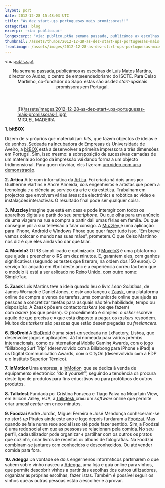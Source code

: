 ```yaml
---
layout: post
date: 2012-12-28 15:48:03 UTC
title: "As dez start-ups portuguesas mais promissoras!!"
categories: blog
excerpt: "via: publico.pt"
longexcerpt: "via: publico.ptNa semana passada, publicámos as escolhas de Luís Matos Martins, director do Audax, o centro de empreendedorismo do ISCTE. Para Celso Martinho, co-fundador do Sapo, estas são as dez start-upsmais promissoras em Portugal.MIGUEL MADEIRA"
thumbnail: /assets/thumbs/2012-12-28-as-dez-start-ups-portuguesas-mais-promissoras-1.jpg
frontimage: /assets/images/2012-12-28-as-dez-start-ups-portuguesas-mais-promissoras-1.jpg
---
```


via: <a href="http://www.publico.pt/tecnologia/noticia/as-dez-start-ups-portuguesa-mais-promissoras-1578759">publico.pt</a>

<header>Na semana passada, publicámos as escolhas de Luís Matos Martins, director do Audax, o centro de empreendedorismo do ISCTE. Para Celso Martinho, co-fundador do Sapo, estas são as dez <em>start-ups</em>mais promissoras em Portugal.</header><figure><a title="Aumentar" href="http://imagens3.publico.pt/imagens.aspx/741443?tp=UH&amp;db=IMAGENS" data-toggle="fancybox" data-fancybox-type="image">![](/assets/images/2012-12-28-as-dez-start-ups-portuguesas-mais-promissoras-1.jpg)</a><figcaption>MIGUEL MADEIRA</figcaption></figure>
<div>
<div id="Noticia1578759">

**1. bitBOX**

Dizem de si próprios que materializam <em>bits</em>, que fazem objectos de ideias e de sonhos. Sedeada na Incubadora de Empresas da Universidade de Aveiro, a <a href="http://www.bitbox.pt/">bitBOX</a> está a desenvolver a primeira impressora a três dimensões em Portugal. Sim, isso mesmo: a sobreposição de sucessivas camadas de um material ao longo da impressão vai dando forma a um objecto tridimensional. Para quem duvidar, eles fizeram <a href="http://www.youtube.com/watch?feature=player_embedded&amp;v=Igdbltngic0">um vídeo com uma demonstração</a>.

**2. Artica**
Arte com informática dá <a href="http://www.artica.cc/">Artica</a>. Foi criada há dois anos por Guilherme Martins e André Almeida, dois engenheiros e artistas que põem a tecnologia e a ciência ao serviço da arte e da estética. Trabalham em projectos que envolvem várias áreas: da electrónica e robótica ao vídeo e instalações interactivas. O resultado final pode ser qualquer coisa.

**3. Muzzley**
Imagine que está em casa e pode interagir com todos os aparelhos digitais a partir do seu <em>smartphone</em>. Ou que olha para um anúncio de uma viagem na rua e compra a partir dali umas férias em família. Ou que consegue pôr a sua televisão a falar consigo. A <a href="http://www.muzzley.com/">Muzzley </a>é uma aplicação para iPhone, Android e Windows Phone que quer fazer tudo isso. “Em breve vamos colocar o mundo nas suas mãos”, prometem. O que Celso Martinho nos diz é que eles ainda vão dar que falar.

**4. Modelo3**
O IRS simplificado e optimizado. O <a href="https://www.modelo3.pt/">Modelo3</a> é uma plataforma que ajuda a preencher o IRS em dez minutos. E, garantem eles, com ganhos significativos (segundo os testes que fizeram, na ordem dos 150 euros). O serviço foi lançado em Abril deste ano e a experiência correu tão bem que o modelo já está a ser aplicado no Reino Unido, com outro nome: SimpleTax.

**5. Zaask**
Luís Martins teve a ideia quando leu o livro <em>Lean Solutions</em>, de James Womack e Daniel Jones, e este ano lançou a <a href="http://pt.zaask.com/">Zaask</a>, uma plataforma online de compra e venda de tarefas, uma comunidade online que ajuda as pessoas a concretizar tarefas para as quais não têm habilidade, tempo ou disposição. A Zaask põe em contacto <em>taskers </em>(os que fazem) com <em>askers </em>(os que pedem). O procedimento é simples: o <em>asker </em>escreve aquilo de que precisa e o que está disposto a pagar, os <em>taskers </em>respodem. Muitos dos <em>taskers </em>são pessoas que estão desempregadas ou <em>freelancers</em>.

**6. BioDroid**
A <a href="http://www.biodroid-entertainment.com/">BioDroid</a> é uma <em>start-up </em>sedeada no LxFactory, Lisboa, que desenvolve jogos e aplicações. Já foi nomeada para vários prémios internacionais, como os International Mobile Gaming Awards, com o jogo “Billabong Surf Trip” (desenvolvido com a Billabong para iPhone e iPad) e os Digital Communication Awards, com o CityOn (desenvolvido com a EDP e o Instituto Superior Técnico).

**7. InMotion**
Uma empresa, a <a href="http://inmotion.pt/store/">InMotion</a>, que se dedica à venda de equipamento electrónico “do it yourself”, seguindo a tendência da procura deste tipo de produtos para fins educativos ou para protótipos de outros produtos.

**8. Talkdesk**
Fundada por Cristina Fonseca e Tiago Paiva na Mountain View, em Silicon Valley, EUA, a <a href="http://www.talkdesk.com/">Talkdesk </a>criou um <em>software </em>online que permite criar um<em>call center</em> em cinco minutos.

**9. Foodzai**
André Jordão, Miguel Ferreira e José Mendonça conheceram-se no <em>start-up</em> Pirates ainda este ano e logo depois fundaram a <a href="http://signup.foodzai.com/">Foodzai</a>. Mas quando se fala numa rede social isso até pode fazer sentido. Sim, a Foodzai é uma rede social em que as pessoas se relacionam pela comida. No seu perfil, cada utilizador pode organizar e partilhar com os outros os pratos que cozinha, criar livros de receitas ou álbuns de fotografias. Na Foodzai combinam-se jantares com conhecidos e desconhecidos. Ou até vender comida para fora.

**10. Adegga**
Da vontade de dois engenheiros informáticos partilharem o que sabem sobre vinho nasceu a <a href="http://www.adegga.com/">Adegga</a>, uma loja e guia online para vinhos, que permite descobrir vinhos a partir das escolhas dos outros utilizadores, organizar as próprias escolhas, fazer listas. Também é possível seguir os vinhos que as outras pessoas estão a escolher e a provar.

</div>
</div>
